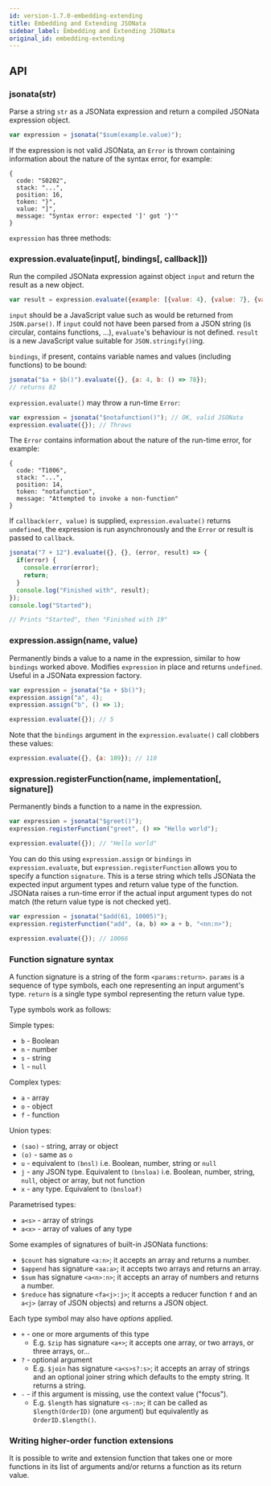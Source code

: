 ```yaml
---
id: version-1.7.0-embedding-extending
title: Embedding and Extending JSONata
sidebar_label: Embedding and Extending JSONata
original_id: embedding-extending
---
```


## API

### jsonata(str)

Parse a string `str` as a JSONata expression and return a compiled JSONata expression object.

```javascript
var expression = jsonata("$sum(example.value)");
```

If the expression is not valid JSONata, an `Error` is thrown containing information about the nature of the syntax error, for example:

```
{
  code: "S0202",
  stack: "...",
  position: 16,
  token: "}",
  value: "]",
  message: "Syntax error: expected ']' got '}'"
}
```

`expression` has three methods:

### expression.evaluate(input[, bindings[, callback]])

Run the compiled JSONata expression against object `input` and return the result as a new object.

```javascript
var result = expression.evaluate({example: [{value: 4}, {value: 7}, {value: 13}]});
```

`input` should be a JavaScript value such as would be returned from `JSON.parse()`. If `input` could not have been parsed from a JSON string (is circular, contains functions, ...), `evaluate`'s behaviour is not defined. `result` is a new JavaScript value suitable for `JSON.stringify()`ing.

`bindings`, if present, contains variable names and values (including functions) to be bound:

```javascript
jsonata("$a + $b()").evaluate({}, {a: 4, b: () => 78});
// returns 82
```

`expression.evaluate()` may throw a run-time `Error`:

```javascript
var expression = jsonata("$notafunction()"); // OK, valid JSONata
expression.evaluate({}); // Throws
```

The `Error` contains information about the nature of the run-time error, for example:

```
{
  code: "T1006",
  stack: "...",
  position: 14,
  token: "notafunction",
  message: "Attempted to invoke a non-function"
}
```

If `callback(err, value)` is supplied, `expression.evaluate()` returns `undefined`, the expression is run asynchronously and the `Error` or result is passed to `callback`.

```javascript
jsonata("7 + 12").evaluate({}, {}, (error, result) => {
  if(error) {
    console.error(error);
    return;
  }
  console.log("Finished with", result);
});
console.log("Started");

// Prints "Started", then "Finished with 19"
```

### expression.assign(name, value)

Permanently binds a value to a name in the expression, similar to how `bindings` worked above. Modifies `expression` in place and returns `undefined`. Useful in a JSONata expression factory.

```javascript
var expression = jsonata("$a + $b()");
expression.assign("a", 4);
expression.assign("b", () => 1);

expression.evaluate({}); // 5
```

Note that the `bindings` argument in the `expression.evaluate()` call clobbers these values:

```javascript
expression.evaluate({}, {a: 109}); // 110
```

### expression.registerFunction(name, implementation[, signature])

Permanently binds a function to a name in the expression.

```javascript
var expression = jsonata("$greet()");
expression.registerFunction("greet", () => "Hello world");

expression.evaluate({}); // "Hello world"
```

You can do this using `expression.assign` or `bindings` in `expression.evaluate`, but `expression.registerFunction` allows you to specify a function `signature`. This is a terse string which tells JSONata the expected input argument types and return value type of the function. JSONata raises a run-time error if the actual input argument types do not match (the return value type is not checked yet).

```javascript
var expression = jsonata("$add(61, 10005)");
expression.registerFunction("add", (a, b) => a + b, "<nn:n>");

expression.evaluate({}); // 10066
```

### Function signature syntax

A function signature is a string of the form `<params:return>`. `params` is a sequence of type symbols, each one representing an input argument's type. `return` is a single type symbol representing the return value type.

Type symbols work as follows:

Simple types:

- `b` - Boolean
- `n` - number
- `s` - string
- `l` - `null`

Complex types:

- `a` - array
- `o` - object
- `f` - function

Union types:

- `(sao)` - string, array or object
- `(o)` - same as `o`
- `u` - equivalent to `(bnsl)` i.e. Boolean, number, string or `null`
- `j` - any JSON type. Equivalent to `(bnsloa)` i.e. Boolean, number, string, `null`, object or array, but not function
- `x` - any type. Equivalent to `(bnsloaf)`

Parametrised types:

- `a<s>` - array of strings
- `a<x>` - array of values of any type

Some examples of signatures of built-in JSONata functions:

- `$count` has signature `<a:n>`; it accepts an array and returns a number.
- `$append` has signature `<aa:a>`; it accepts two arrays and returns an array.
- `$sum` has signature `<a<n>:n>`; it accepts an array of numbers and returns a number.
- `$reduce` has signature `<fa<j>:j>`; it accepts a reducer function `f` and an `a<j>` (array of JSON objects) and returns a JSON object.

Each type symbol may also have *options* applied.

- `+` - one or more arguments of this type
  - E.g. `$zip` has signature `<a+>`; it accepts one array, or two arrays, or three arrays, or...
- `?` - optional argument
  - E.g. `$join` has signature `<a<s>s?:s>`; it accepts an array of strings and an optional joiner string which defaults to the empty string. It returns a string.
- `-` - if this argument is missing, use the context value ("focus").
  - E.g. `$length` has signature `<s-:n>`; it can be called as `$length(OrderID)` (one argument) but equivalently as `OrderID.$length()`.

### Writing higher-order function extensions

It is possible to write and extension function that takes one or more functions in its list of arguments and/or returns
 a function as its return value.


